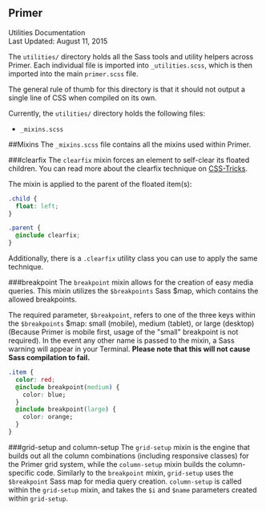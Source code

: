 Primer
---
Utilities Documentation  
Last Updated: August 11, 2015

The `utilities/` directory holds all the Sass tools and utility helpers across Primer. Each individual file is imported into `_utilities.scss`, which is then imported into the main `primer.scss` file.

The general rule of thumb for this directory is that it should not output a single line of CSS when compiled on its own.

Currently, the `utilities/` directory holds the following files:

- `_mixins.scss`

##Mixins
The `_mixins.scss` file contains all the mixins used within Primer.

###clearfix
The `clearfix` mixin forces an element to self-clear its floated children. You can read more about the clearfix technique on [CSS-Tricks](https://css-tricks.com/snippets/css/clear-fix/).

The mixin is applied to the parent of the floated item(s):

```css
.child {
  float: left;
}

.parent {
  @include clearfix;
}
```

Additionally, there is a `.clearfix` utility class you can use to apply the same technique.

###breakpoint
The `breakpoint` mixin allows for the creation of easy media queries. This mixin utilizes the `$breakpoints` Sass $map, which contains the allowed breakpoints.

The required parameter, `$breakpoint`, refers to one of the three keys within the `$breakpoints` $map: small (mobile), medium (tablet), or large (desktop) (Because Primer is mobile first, usage of the "small" breakpoint is not required). In the event any other name is passed to the mixin, a Sass warning will appear in your Terminal. **Please note that this will not cause Sass compilation to fail.**

```css
.item {
  color: red;
  @include breakpoint(medium) {
    color: blue;
  }
  @include breakpoint(large) {
    color: orange;
  }
}
```

###grid-setup and column-setup
The `grid-setup` mixin is the engine that builds out all the column combinations (including responsive classes) for the Primer grid system, while the `column-setup` mixin builds the column-specific code. Similarly to the `breakpoint` mixin, `grid-setup` uses the `$breakpoint` Sass map for media query creation. `column-setup` is called within the `grid-setup` mixin, and takes the `$i` and `$name` parameters created within `grid-setup`.
